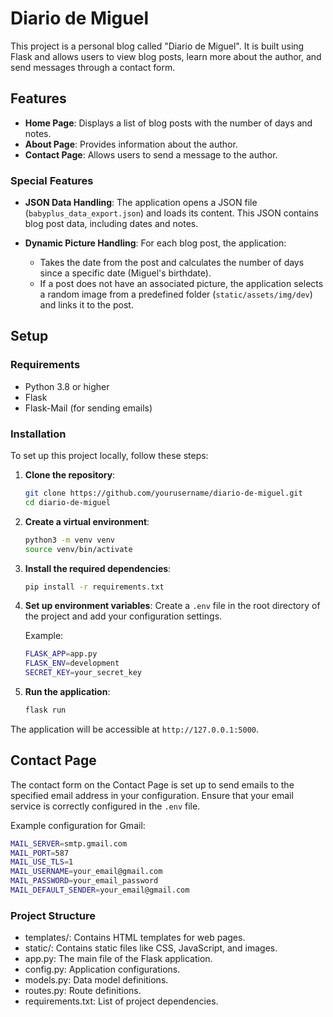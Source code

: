 # Diario de Miguel

This project is a personal blog called "Diario de Miguel". It is built using Flask and allows users to view blog posts, learn more about the author, and send messages through a contact form.

## Features

- **Home Page**: Displays a list of blog posts with the number of days and notes.
- **About Page**: Provides information about the author.
- **Contact Page**: Allows users to send a message to the author.
### Special Features

- **JSON Data Handling**: The application opens a JSON file (`babyplus_data_export.json`) and loads its content. This JSON contains blog post data, including dates and notes.
  
- **Dynamic Picture Handling**: For each blog post, the application:
  - Takes the date from the post and calculates the number of days since a specific date (Miguel's birthdate).
  - If a post does not have an associated picture, the application selects a random image from a predefined folder (`static/assets/img/dev`) and links it to the post.

## Setup

### Requirements

- Python 3.8 or higher
- Flask
- Flask-Mail (for sending emails)
### Installation

To set up this project locally, follow these steps:

1. **Clone the repository**:
    ```bash
    git clone https://github.com/yourusername/diario-de-miguel.git
    cd diario-de-miguel
    ```

2. **Create a virtual environment**:
    ```bash
    python3 -m venv venv
    source venv/bin/activate
    ```

3. **Install the required dependencies**:
    ```bash
    pip install -r requirements.txt
    ```

4. **Set up environment variables**:
    Create a `.env` file in the root directory of the project and add your configuration settings.

    Example:
    ```bash
    FLASK_APP=app.py
    FLASK_ENV=development
    SECRET_KEY=your_secret_key
   
    ```

5. **Run the application**:
    ```bash
    flask run
    ```

The application will be accessible at `http://127.0.0.1:5000`.

## Contact Page

The contact form on the Contact Page is set up to send emails to the specified email address in your configuration. Ensure that your email service is correctly configured in the `.env` file.

Example configuration for Gmail:
```bash
MAIL_SERVER=smtp.gmail.com
MAIL_PORT=587
MAIL_USE_TLS=1
MAIL_USERNAME=your_email@gmail.com
MAIL_PASSWORD=your_email_password
MAIL_DEFAULT_SENDER=your_email@gmail.com
```
### Project Structure
- templates/: Contains HTML templates for web pages.
- static/: Contains static files like CSS, JavaScript, and images.
- app.py: The main file of the Flask application.
- config.py: Application configurations.
- models.py: Data model definitions.
- routes.py: Route definitions.
- requirements.txt: List of project dependencies.
